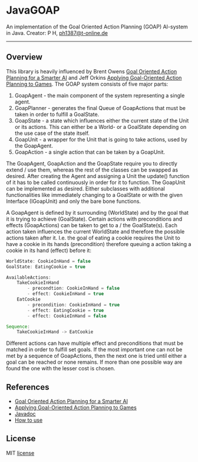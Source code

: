 # JavaGOAP
An implementation of the Goal Oriented Action Planning (GOAP) AI-system in Java. 
Creator: P H, ph1387@t-online.de 

---

## Overview
This library is heavily influenced by Brent Owens [Goal Oriented Action Planning for a Smarter AI](https://gamedevelopment.tutsplus.com/tutorials/goal-oriented-action-planning-for-a-smarter-ai--cms-20793) and Jeff Orkins [Applying Goal-Oriented Action Planning to Games](http://alumni.media.mit.edu/~jorkin/GOAP_draft_AIWisdom2_2003.pdf).
The GOAP system consists of five major parts:

 1. GoapAgent - the main component of the system representing a single agent.
 2. GoapPlanner - generates the final Queue of GoapActions that must be taken in order to fulfill a GoalState.
 3. GoapState - a state which influences either the current state of the Unit or its actions. This can either be a World- or a GoalState depending on the use case of the state itself.
 4. GoapUnit - a wrapper for the Unit that is going to take actions, used by the GoapAgent.
 5. GoapAction - a single action that can be taken by a GoapUnit.
 
The GoapAgent, GoapAction and the GoapState require you to directly extend / use them, whereas the rest of the classes can be swapped as desired. After creating the Agent and assigning a Unit the update() function of it has to be called continuously in order for it to function. The GoapUnit can be implemented as desired. Either subclasses with additional functionalities like immediately changing to a GoalState or with the given Interface (IGoapUnit) and only the bare bone functions.

A GoapAgent is defined by it surrounding (WorldState) and by the goal that it is trying to achieve (GoalState). Certain actions with preconditions and effects (GoapActions) can be taken to get to a / the GoalState(s). Each action taken influences the current WorldState and therefore the possible actions taken after it. I.e. the goal of eating a cookie requires the Unit to have a cookie in its hands (precondition) therefore queuing a action taking a cookie in its hand (effect) before it:

```java
WorldState: CookieInHand = false
GoalState: EatingCookie = true

AvailableActions:
	TakeCookieInHand 
		- precondtion: CookieInHand = false
		- effect: CookieInHand = true
	EatCookie
		- precondition: CookieInHand = true
		- effect: EatingCookie = true
		- effect: CookieInHand = false

Sequence:
	TakeCookieInHand -> EatCookie
```
Different actions can have multiple effect and preconditions that must be matched in order to fulfill set goals. If the most important one can not be met by a sequence of GoapActions, then the next one is tried until either a goal can be reached or none remains. If more than one possible way are found the one with the lesser cost is chosen.

## References
 - [Goal Oriented Action Planning for a Smarter AI](https://gamedevelopment.tutsplus.com/tutorials/goal-oriented-action-planning-for-a-smarter-ai--cms-20793)
 - [Applying Goal-Oriented Action Planning to Games](http://alumni.media.mit.edu/~jorkin/GOAP_draft_AIWisdom2_2003.pdf)
 - [Javadoc](https://p1387h.github.io/JavaGOAP/index.html)
 - [How to use](https://github.com/p1387h/JavaGOAP/wiki)

## License
MIT [license](https://github.com/p1387h/JavaGOAP/blob/master/LICENSE.txt)